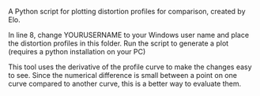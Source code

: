 A Python script for plotting distortion profiles for comparison, created by Elo.

In line 8, change YOURUSERNAME to your Windows user name and place the distortion profiles in this folder.
Run the script to generate a plot (requires a python installation on your PC)

This tool uses the derivative of the profile curve to make the changes easy to see. 
Since the numerical difference is small between a point on one curve compared to another curve, this is a better way to evaluate them.
